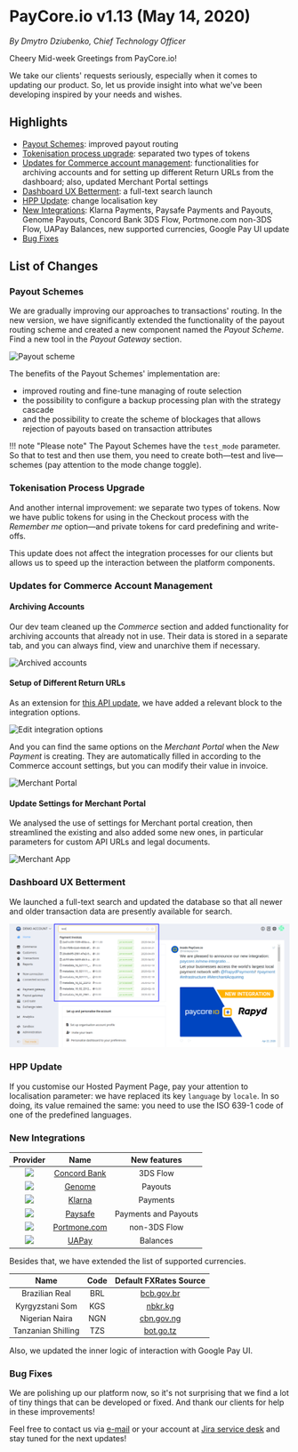 # **PayCore.io v1.13 (May 14, 2020)**

*By Dmytro Dziubenko, Chief Technology Officer*

Cheery Mid-week Greetings from PayCore.io!

We take our clients' requests seriously, especially when it comes to updating our product. So, let us provide insight into what we've been developing inspired by your needs and wishes.

## Highlights

* [Payout Schemes](#payout-schemes): improved payout routing
* [Tokenisation process upgrade](#tokenisation-process-upgrade): separated two types of tokens
* [Updates for Commerce account management](#updates-for-commerce-account-management): functionalities for archiving accounts and for setting up different Return URLs from the dashboard; also, updated Merchant Portal settings
* [Dashboard UX Betterment](#dashboard-ux-betterment): a full-text search launch
* [HPP Update](#hpp-update): change localisation key
* [New Integrations](#new-integrations): Klarna Payments, Paysafe Payments and Payouts, Genome Payouts, Concord Bank 3DS Flow, Portmone.com non-3DS Flow, UAPay Balances, new supported currencies, Google Pay UI update
* [Bug Fixes](#bug-fixes)

## List of Changes

### Payout Schemes

We are gradually improving our approaches to transactions' routing. In the new version, we have significantly extended the functionality of the payout routing scheme and created a new component named the *Payout Scheme*. Find a new tool in the *Payout Gateway* section.

![Payout scheme](images/v1.13/new-payout-scheme.png)

The benefits of the Payout Schemes' implementation are:

* improved routing and fine-tune managing of route selection
* the possibility to configure a backup processing plan with the strategy cascade
* and the possibility to create the scheme of blockages that allows rejection of payouts based on transaction attributes

!!! note "Please note"
    The Payout Schemes have the `test_mode` parameter. So that to test and then use them, you need to create both&mdash;test and live&mdash;schemes (pay attention to the mode change toggle).

### Tokenisation Process Upgrade

And another internal improvement: we separate two types of tokens. Now we have public tokens for using in the Checkout process with the *Remember me* option—and private tokens for card predefining and write-offs.

This update does not affect the integration processes for our clients but allows us to speed up the interaction between the platform components.

### Updates for Commerce Account Management

#### Archiving Accounts

Our dev team cleaned up the *Commerce* section and added functionality for archiving accounts that already not in use. Their data is stored in a separate tab, and you can always find, view and unarchive them if necessary.

![Archived accounts](images/v1.13/archived-accounts.png)

#### Setup of Different Return URLs

As an extension for [this API update](/release-notes/v1.6.12/#return-urls-variations), we have added a relevant block to the integration options.

![Edit integration options](images/v1.13/urls.png)

And you can find the same options on the *Merchant Portal* when the *New Payment* is creating. They are automatically filled in according to the Commerce account settings, but you can modify their value in invoice.

![Merchant Portal](images/v1.13/urls-merchant-app.png)

#### Update Settings for Merchant Portal

We analysed the use of settings for Merchant portal creation, then streamlined the existing and also added some new ones, in particular parameters for custom API URLs and legal documents.

![Merchant App](images/v1.13/merchant-portal.png)

### Dashboard UX Betterment

We launched a full-text search and updated the database so that all newer and older transaction data are presently available for search.

![Search](images/v1.13/search.png)

### HPP Update

If you customise our Hosted Payment Page, pay your attention to localisation parameter: we have replaced its key `language` by `locale`. In so doing, its value remained the same: you need to use the ISO 639-1 code of one of the predefined languages.

### New Integrations

| Provider | Name  | New features |
|:-:|:-:|:-:|
| <img src="https://static.openfintech.io/payment_providers/concordbank/logo.svg?w=80" width="80px"> | [Concord Bank](/connectors/concordbank/) | 3DS Flow                                         |
| <img src="https://static.openfintech.io/payment_providers/genome/logo.svg?w=70" width="70px"> | [Genome](/connectors/genome/) | Payouts                               |
| <img src="https://static.openfintech.io/payment_providers/klarna/logo.svg?w=80" width="80px"> | [Klarna](/connectors/klarna/) | Payments                                |
| <img src="https://static.openfintech.io/payment_providers/paysafe/logo.svg?w=80" width="80px"> | [Paysafe](/connectors/paysafe/) | Payments and Payouts                                        |
|      <img src="https://static.openfintech.io/payment_providers/portmone/logo.svg?w=80" width="80px">      | [Portmone.com](/connectors/portmone/)                  | non-3DS Flow                          |
| <img src="https://static.openfintech.io/payment_providers/uapay/logo.svg?w=40" width="40px"> | [UAPay](/connectors/uapay/) | Balances                                        |

Besides that, we have extended the list of supported currencies.

| Name | Code | Default FXRates Source |
| :-: | :-: | :-: |
| Brazilian Real | BRL | [bcb.gov.br](https://www.bcb.gov.br/en/financialstability/currencytable) |
| Kyrgyzstani Som | KGS | [nbkr.kg](https://www.nbkr.kg/index1.jsp?item=1562&lang=ENG)|
| Nigerian Naira | NGN | [cbn.gov.ng](https://www.cbn.gov.ng/rates/ExchRateByCurrency.asp) |
| Tanzanian Shilling | TZS | [bot.go.tz](https://www.bot.go.tz/) |

Also, we updated the inner logic of interaction with Google Pay UI.

### Bug Fixes

We are polishing up our platform now, so it's not surprising that we find a lot of tiny things that can be developed or fixed. And thank our clients for help in these improvements!

Feel free to contact us via [e-mail](mailto:support@paycore.io) or your account at [Jira service desk](https://support.paycore.io) and stay tuned for the next updates!
